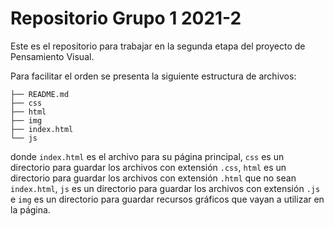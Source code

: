 # Repositorio Grupo 1 2021-2

Este es el repositorio para trabajar en la segunda etapa del proyecto de Pensamiento Visual.

Para facilitar el orden se presenta la siguiente estructura de archivos:

```
├── README.md
├── css
├── html
├── img
├── index.html
└── js
```

donde `index.html` es el archivo para su página principal, `css` es un directorio para guardar los archivos con extensión `.css`, `html` es un directorio para guardar los archivos con extensión `.html` que no sean `index.html`, `js` es un directorio para guardar los archivos con extensión `.js` e `img` es un directorio para guardar recursos gráficos que vayan a utilizar en la página.